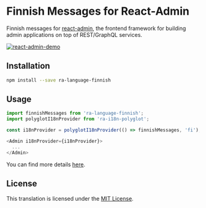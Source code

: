 # Finnish Messages for React-Admin

Finnish messages for [react-admin](https://github.com/marmelab/react-admin), the frontend framework for building admin applications on top of REST/GraphQL services.

[![react-admin-demo](https://marmelab.com/react-admin/img/react-admin-demo-still.png)](https://vimeo.com/268958716)

## Installation

```sh
npm install --save ra-language-finnish
```

## Usage

```js
import finnishMessages from 'ra-language-finnish';
import polyglotI18nProvider from 'ra-i18n-polyglot';

const i18nProvider = polyglotI18nProvider(() => finnishMessages, 'fi');

<Admin i18nProvider={i18nProvider}>
  ...
</Admin>
```

You can find more details [here](https://marmelab.com/react-admin/Translation.html).

## License

This translation is licensed under the [MIT License](https://github.com/Aikain/ra-language-finnish/blob/master/LICENSE).